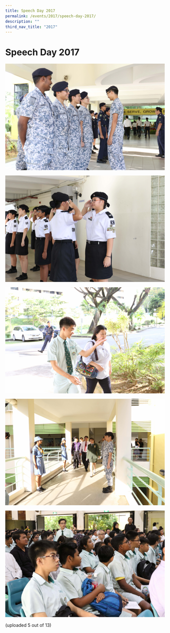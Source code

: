 ```yaml
---
title: Speech Day 2017
permalink: /events/2017/speech-day-2017/
description: ""
third_nav_title: "2017"
---
```

# **Speech Day 2017**

![](/images/099A1493.jpeg)

![](/images/099A1497.jpeg)

![](/images/099A1504.jpeg)

![](/images/099A1555.jpeg)

![](/images/099A1567.jpeg)

(uploaded 5 out of 13)